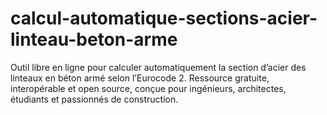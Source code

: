 # calcul-automatique-sections-acier-linteau-beton-arme
Outil libre en ligne pour calculer automatiquement la section d’acier des linteaux en béton armé selon l’Eurocode 2. Ressource gratuite, interopérable et open source, conçue pour ingénieurs, architectes, étudiants et passionnés de construction.

